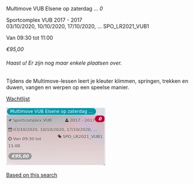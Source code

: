 Multimove VUB Elsene op zaterdag ... *0*

Sportcomplex VUB 2017 - 2017  
03/10/2020, 10/10/2020, 17/10/2020, ... SPO\_LR2021\_VUB1  

Van 09:30 tot 11:00

*€95,00*

  

###### *Haast u! Er zijn nog maar enkele plaatsen over.*

  

Tijdens de Multimove-lessen leert je kleuter klimmen, springen, trekken en duwen, vangen en werpen op een speelse manier.

[Wachtlijst](https://tickets.vgc.be/activity/subscribe/SPO_LR2021_VUB1)

![](51452.png)

[Based on this search](https://tickets.vgc.be/activity/index?&vrijeplaatsen=1&Age%5B%5D=3%2C4&entity=151&Period%5B%5D=347)